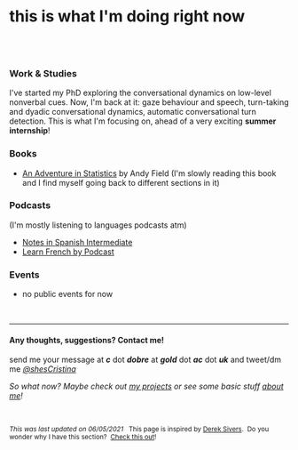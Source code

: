 # **this is what I'm doing right now**
<br><br>
### Work & Studies

I've started my PhD exploring the conversational dynamics on low-level nonverbal cues. Now, I'm back at it: gaze behaviour and speech, turn-taking and dyadic conversational dynamics, automatic conversational turn detection. This is what I'm focusing on, ahead of a very exciting **summer internship**! 


### Books
* [An Adventure in Statistics](https://uk.sagepub.com/en-gb/eur/an-adventure-in-statistics/book237529) by Andy Field (I'm slowly reading this book and I find myself going back to different sections in it)


### Podcasts
(I'm mostly listening to languages podcasts atm)
- [Notes in Spanish Intermediate](https://www.notesinspanish.com/)
- [Learn French by Podcast](https://learnfrenchbypodcast.com/)


### Events
- no public events for now

<br>

---

#### Any thoughts, suggestions? Contact me!
send me your message at ***c*** dot ***dobre*** at ***gold*** dot ***ac*** dot ***uk*** 
and tweet/dm me *[@shesCristina](https://twitter.com/shesCristina)*  

*So what now? Maybe check out [my projects](https://cristinadobre.github.io/projects.html) or see some basic stuff [about me](https://cristinadobre.github.io/)!*

<br>

<sup>*This was last updated on 06/05/2021*  
This page is inspired by [Derek Sivers](https://sivers.org/).  Do you wonder why I have this section?  [Check this out](https://nownownow.com/about)!<sup>
